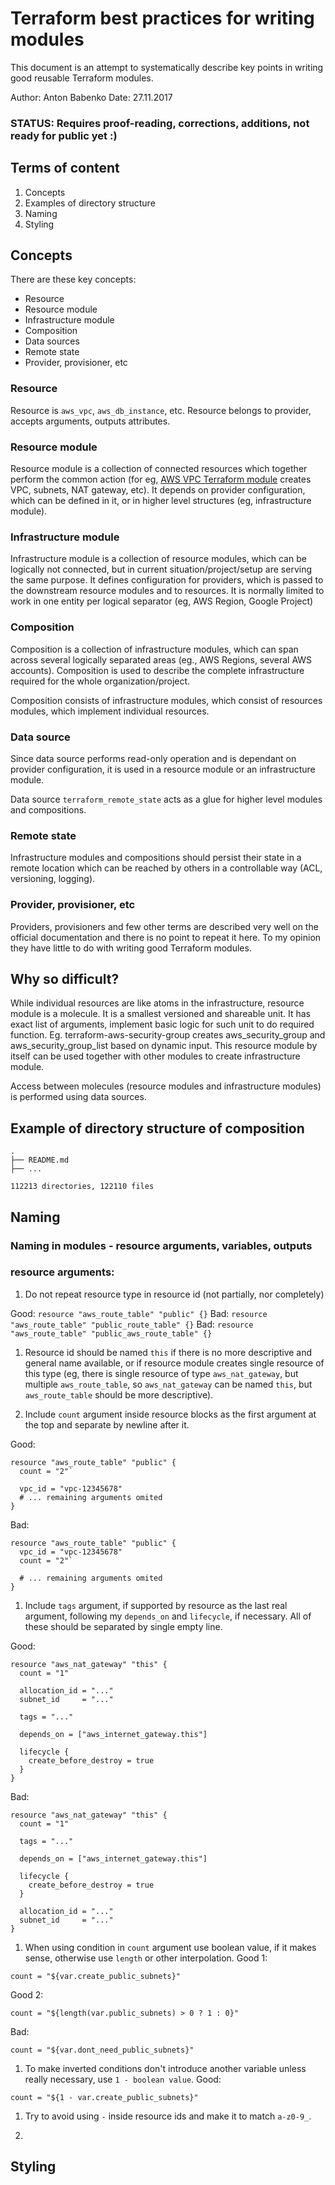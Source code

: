 # Terraform best practices for writing modules

This document is an attempt to systematically describe key points in writing good reusable Terraform modules. 

Author: Anton Babenko
Date: 27.11.2017

### STATUS: Requires proof-reading, corrections, additions, not ready for public yet :)


## Terms of content
1. Concepts
1. Examples of directory structure
1. Naming
1. Styling

## Concepts
There are these key concepts:
* Resource
* Resource module
* Infrastructure module
* Composition
* Data sources
* Remote state
* Provider, provisioner, etc

### Resource
Resource is `aws_vpc`, `aws_db_instance`, etc. Resource belongs to provider, accepts arguments, outputs attributes.

### Resource module
Resource module is a collection of connected resources which together perform the common action (for eg, [AWS VPC Terraform module](terraform-aws-vpc) creates VPC, subnets, NAT gateway, etc). It depends on provider configuration, which can be defined in it, or in higher level structures (eg, infrastructure module).

### Infrastructure module
Infrastructure module is a collection of resource modules, which can be logically not connected, but in current situation/project/setup are serving the same purpose. It defines configuration for providers, which is passed to the downstream resource modules and to resources. It is normally limited to work in one entity per logical separator (eg, AWS Region, Google Project)

### Composition
Composition is a collection of infrastructure modules, which can span across several logically separated areas (eg., AWS Regions, several AWS accounts). Composition is used to describe the complete infrastructure required for the whole organization/project. 

Composition consists of infrastructure modules, which consist of resources modules, which implement individual resources.

### Data source
Since data source performs read-only operation and is dependant on provider configuration, it is used in a resource module or an infrastructure module.

Data source `terraform_remote_state` acts as a glue for higher level modules and compositions. 

### Remote state
Infrastructure modules and compositions should persist their state in a remote location which can be reached by others in a controllable way (ACL, versioning, logging).

### Provider, provisioner, etc
Providers, provisioners and few other terms are described very well on the official documentation and there is no point to repeat it here. To my opinion they have little to do with writing good Terraform modules.

## Why so difficult?
While individual resources are like atoms in the infrastructure, resource module is a molecule. It is a smallest versioned and shareable unit. It has exact list of arguments, implement basic logic for such unit to do required function. Eg. terraform-aws-security-group creates aws_security_group and aws_security_group_list based on dynamic input. This resource module by itself can be used together with other modules to create infrastructure module.

Access between molecules (resource modules and infrastructure modules) is performed using data sources.

## Example of directory structure of composition

```
.
├── README.md
├── ...

112213 directories, 122110 files
```


## Naming

### Naming in modules - resource arguments, variables, outputs

### resource arguments:

1. Do not repeat resource type in resource id (not partially, nor completely)

Good: `resource "aws_route_table" "public" {}`
Bad: `resource "aws_route_table" "public_route_table" {}`
Bad: `resource "aws_route_table" "public_aws_route_table" {}`

1. Resource id should be named `this` if there is no more descriptive and general name available, or if resource module creates single resource of this type (eg, there is single resource of type `aws_nat_gateway`, but multiple `aws_route_table`, so `aws_nat_gateway` can be named `this`, but `aws_route_table` should be more descriptive).

1. Include `count` argument inside resource blocks as the first argument at the top and separate by newline after it.

Good:
```
resource "aws_route_table" "public" {
  count = "2"`
  
  vpc_id = "vpc-12345678"
  # ... remaining arguments omited
}
```
Bad:
```
resource "aws_route_table" "public" {
  vpc_id = "vpc-12345678"
  count = "2"`
  
  # ... remaining arguments omited
}
```

1. Include `tags` argument, if supported by resource as the last real argument, following my `depends_on` and `lifecycle`, if necessary. All of these should be separated by single empty line.

Good:
```
resource "aws_nat_gateway" "this" {
  count = "1"

  allocation_id = "..."
  subnet_id     = "..."

  tags = "..."

  depends_on = ["aws_internet_gateway.this"]
  
  lifecycle {
    create_before_destroy = true
  }
}
```

Bad:
```
resource "aws_nat_gateway" "this" {
  count = "1"

  tags = "..."

  depends_on = ["aws_internet_gateway.this"]
  
  lifecycle {
    create_before_destroy = true
  }
  
  allocation_id = "..."
  subnet_id     = "..."
}
```

1. When using condition in `count` argument use boolean value, if it makes sense, otherwise use `length` or other interpolation.
Good 1:
```
count = "${var.create_public_subnets}"
```

Good 2:
```
count = "${length(var.public_subnets) > 0 ? 1 : 0}"
```

Bad:
```
count = "${var.dont_need_public_subnets}"
```

1. To make inverted conditions don't introduce another variable unless really necessary, use `1 - boolean value`.
Good:
```
count = "${1 - var.create_public_subnets}"
```

1. Try to avoid using `-` inside resource ids and make it to match `a-z0-9_`.

1. 

## Styling

